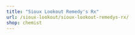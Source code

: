 ```yaml
---
title: "Sioux Lookout Remedy's Rx"
url: /sioux-lookout/sioux-lookout-remedys-rx/
shop: chemist
---
```

